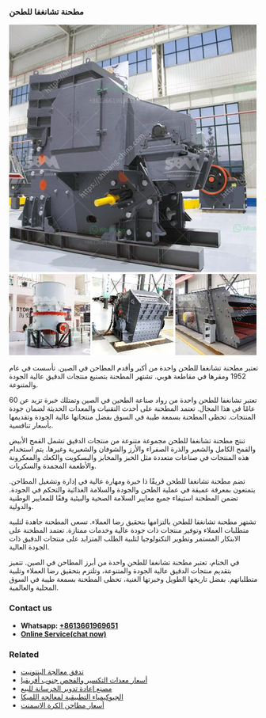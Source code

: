 <h3>مطحنة تشانغفا للطحن</h3><img src='1701854076.jpg' alt=''><p>تعتبر مطحنة تشانغفا للطحن واحدة من أكبر وأقدم المطاحن في الصين. تأسست في عام 1952 ومقرها في مقاطعة هوبي. تشتهر المطحنة بتصنيع منتجات الدقيق عالية الجودة والمتنوعة.</p><p>تعتبر تشانغفا للطحن واحدة من رواد صناعة الطحين في الصين وتمتلك خبرة تزيد عن 60 عامًا في هذا المجال. تعتمد المطحنة على أحدث التقنيات والمعدات الحديثة لضمان جودة المنتجات. تحظى المطحنة بسمعة طيبة في السوق بفضل منتجاتها عالية الجودة وتقديمها بأسعار تنافسية.</p><p>تنتج مطحنة تشانغفا للطحن مجموعة متنوعة من منتجات الدقيق تشمل القمح الأبيض والقمح الكامل والشعير والذرة الصفراء والأرز والشوفان والشعيرية وغيرها. يتم استخدام هذه المنتجات في صناعات متعددة مثل الخبز والمخابز والبسكويت والكعك والمعكرونة والأطعمة المجمدة والسكريات.</p><p>تضم مطحنة تشانغفا للطحن فريقًا ذا خبرة ومهارة عالية في إدارة وتشغيل المطاحن. يتمتعون بمعرفة عميقة في عملية الطحن والجودة والسلامة الغذائية والتحكم في الجودة. تضمن المطحنة استيفاء جميع معايير السلامة الصحية والبيئية وفقًا للمعايير الوطنية والدولية.</p><p>تشتهر مطحنة تشانغفا للطحن بالتزامها بتحقيق رضا العملاء. تسعى المطحنة جاهدة لتلبية متطلبات العملاء وتوفير منتجات ذات جودة عالية وخدمات ممتازة. تعتمد المطحنة على الابتكار المستمر وتطوير التكنولوجيا لتلبية الطلب المتزايد على منتجات الدقيق ذات الجودة العالية.</p><p>في الختام، تعتبر مطحنة تشانغفا للطحن واحدة من أبرز المطاحن في الصين. تتميز بتقديم منتجات الدقيق عالية الجودة والمتنوعة، وتلتزم بتحقيق رضا العملاء وتلبية متطلباتهم. بفضل تاريخها الطويل وخبرتها الغنية، تحظى المطحنة بسمعة طيبة في السوق المحلية والعالمية.</p><h3>Contact us</h3><ul><li><strong>Whatsapp:&nbsp;<a href="https://wa.me/8613661969651">+8613661969651</a></strong></li><li><a href="https://swt.shibang-china.com/?git&amp;zhl&amp;مطحنة تشانغفا للطحن"><strong>Online Service(chat now)</strong></a></li></ul><h3>Related</h3><ul><li><a href='تدفق معالجة البنتونيت.md'>تدفق معالجة البنتونيت</a></li><li><a href='أسعار معدات التكسير والفحص جنوب أفريقيا.md'>أسعار معدات التكسير والفحص جنوب أفريقيا</a></li><li><a href='مصنع إعادة تدوير الخرسانة للبيع.md'>مصنع إعادة تدوير الخرسانة للبيع</a></li><li><a href='الجيوكيمياء التطبيقية لمعالجة اللميكا.md'>الجيوكيمياء التطبيقية لمعالجة اللميكا</a></li><li><a href='أسعار مطاحن الكرة الاسمنت.md'>أسعار مطاحن الكرة الاسمنت</a></li></ul>